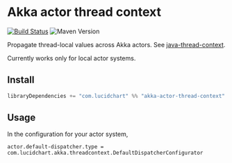 # Akka actor thread context

[![Build Status](https://travis-ci.com/lucidsoftware/akka-thread-context.svg?branch=master)](https://travis-ci.com/lucidsoftware/akka-thread-context)
![Maven Version](https://img.shields.io/maven-central/v/com.lucidchart/akka-actor-thread-context_2.11.svg)

Propagate thread-local values across Akka actors. See
[java-thread-context](https://github.com/lucidsoftware/java-thread-context).

Currently works only for local actor systems.

## Install

```scala
libraryDependencies += "com.lucidchart" %% "akka-actor-thread-context" % "<version>"
```

## Usage

In the configuration for your actor system,

```hocon
actor.default-dispatcher.type = com.lucidchart.akka.threadcontext.DefaultDispatcherConfigurator
```
